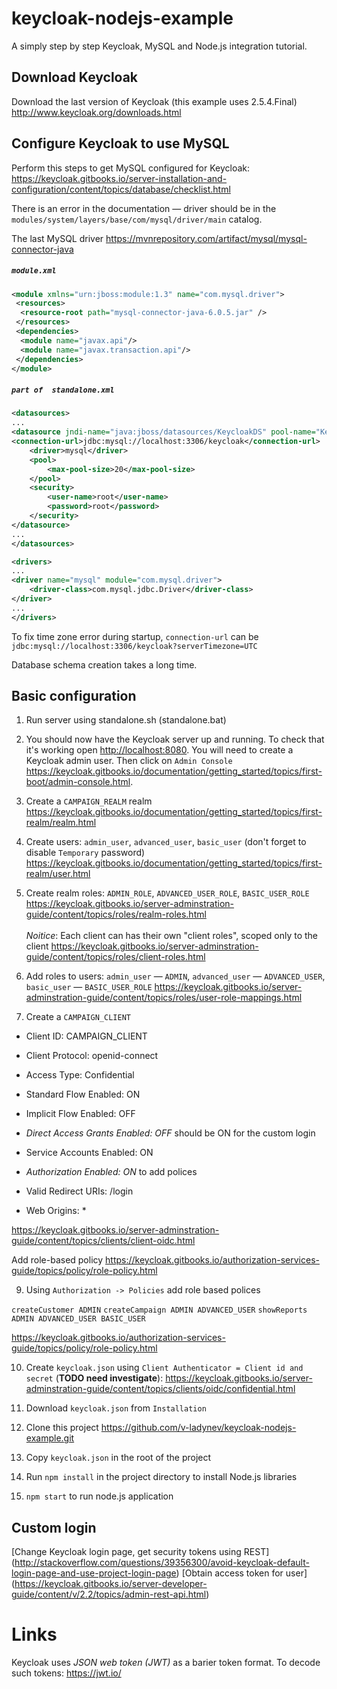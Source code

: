 # keycloak-nodejs-example

A simply step by step Keycloak, MySQL and Node.js integration tutorial. 

## Download Keycloak

Download the last version of Keycloak (this example uses 2.5.4.Final)
http://www.keycloak.org/downloads.html

## Configure Keycloak to use MySQL

Perform this steps to get MySQL configured for Keycloak:
https://keycloak.gitbooks.io/server-installation-and-configuration/content/topics/database/checklist.html

There is an error in the documentation — driver should be in the
`modules/system/layers/base/com/mysql/driver/main` catalog. 

The last MySQL driver
https://mvnrepository.com/artifact/mysql/mysql-connector-java

##### `module.xml`
```XML
<module xmlns="urn:jboss:module:1.3" name="com.mysql.driver">
 <resources>
  <resource-root path="mysql-connector-java-6.0.5.jar" />
 </resources>
 <dependencies>
  <module name="javax.api"/>
  <module name="javax.transaction.api"/>
 </dependencies>
</module>
```

##### `part of  standalone.xml`
```XML
<datasources>
...
<datasource jndi-name="java:jboss/datasources/KeycloakDS" pool-name="KeycloakDS" enabled="true" use-java-context="true">
<connection-url>jdbc:mysql://localhost:3306/keycloak</connection-url>
    <driver>mysql</driver>
    <pool>
        <max-pool-size>20</max-pool-size>
    </pool>
    <security>
        <user-name>root</user-name>
        <password>root</password>
    </security>
</datasource>
...
</datasources>

<drivers>
...
<driver name="mysql" module="com.mysql.driver">
    <driver-class>com.mysql.jdbc.Driver</driver-class>
</driver>
...
</drivers>
```

To fix time zone error during startup, `connection-url` can be
`jdbc:mysql://localhost:3306/keycloak?serverTimezone=UTC`

Database schema creation takes a long time. 

## Basic configuration

1. Run server using standalone.sh (standalone.bat)

2. You should now have the Keycloak server up and running. 
To check that it's working open [http://localhost:8080](http://localhost:8080). 
You will need to create a Keycloak admin user.
Then click on `Admin Console` https://keycloak.gitbooks.io/documentation/getting_started/topics/first-boot/admin-console.html.

3. Create a `CAMPAIGN_REALM` realm https://keycloak.gitbooks.io/documentation/getting_started/topics/first-realm/realm.html

4. Create users: `admin_user`, `advanced_user`, `basic_user` (don't forget to disable `Temporary` password) 
https://keycloak.gitbooks.io/documentation/getting_started/topics/first-realm/user.html

5. Create realm roles: `ADMIN_ROLE`, `ADVANCED_USER_ROLE`, `BASIC_USER_ROLE`
https://keycloak.gitbooks.io/server-adminstration-guide/content/topics/roles/realm-roles.html<br><br>
*Noitice*: Each client can has their own "client roles", scoped only to the client
https://keycloak.gitbooks.io/server-adminstration-guide/content/topics/roles/client-roles.html

6. Add roles to users: `admin_user` — `ADMIN`, `advanced_user` — `ADVANCED_USER`, `basic_user` — `BASIC_USER_ROLE`
https://keycloak.gitbooks.io/server-adminstration-guide/content/topics/roles/user-role-mappings.html

7. Create a `CAMPAIGN_CLIENT`

* Client ID:  CAMPAIGN_CLIENT
* Client Protocol: openid-connect
* Access Type:  Confidential 

* Standard Flow Enabled: ON
* Implicit Flow Enabled: OFF
* *Direct Access Grants Enabled: OFF* should be ON for the custom login 
* Service Accounts Enabled: ON 
* *Authorization Enabled: ON* to add polices
* Valid Redirect URIs: /login
* Web Origins: *

https://keycloak.gitbooks.io/server-adminstration-guide/content/topics/clients/client-oidc.html


Add role-based policy
https://keycloak.gitbooks.io/authorization-services-guide/topics/policy/role-policy.html 





9. Using `Authorization -> Policies` add role based polices

`createCustomer ADMIN`
`createCampaign ADMIN ADVANCED_USER`
`showReports ADMIN ADVANCED_USER BASIC_USER`
 

https://keycloak.gitbooks.io/authorization-services-guide/topics/policy/role-policy.html


10. Create `keycloak.json` using `Client Authenticator = Client id and secret` (**TODO need investigate**):
https://keycloak.gitbooks.io/server-adminstration-guide/content/topics/clients/oidc/confidential.html

11. Download `keycloak.json` from `Installation`

12. Clone this project https://github.com/v-ladynev/keycloak-nodejs-example.git

13. Copy `keycloak.json` in the root of the project

14. Run `npm install` in the project directory to install Node.js libraries

15. `npm start` to run node.js application

## Custom login
[Change Keycloak login page, get security tokens using REST]
(http://stackoverflow.com/questions/39356300/avoid-keycloak-default-login-page-and-use-project-login-page)
[Obtain access token for user]
(https://keycloak.gitbooks.io/server-developer-guide/content/v/2.2/topics/admin-rest-api.html)


# Links

Keycloak uses _JSON web token (JWT)_ as a barier token format. To decode such tokens: https://jwt.io/

